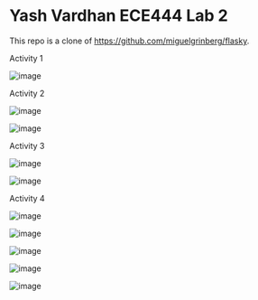 # Yash Vardhan ECE444 Lab 2
This repo is a clone of https://github.com/miguelgrinberg/flasky.

Activity 1

![image](https://user-images.githubusercontent.com/59708439/192159876-bb9f3f7a-4c71-4185-877d-ee5a1bec2351.png)

Activity 2

![image](https://user-images.githubusercontent.com/59708439/192160104-168e62d1-fd2f-41df-9beb-0d0f8e4f0247.png)

![image](https://user-images.githubusercontent.com/59708439/192160159-01bb042e-3235-4867-a207-1389489c2506.png)

Activity 3

![image](https://user-images.githubusercontent.com/59708439/192183208-6812da93-7089-489e-a10d-162c1d139443.png)

![image](https://user-images.githubusercontent.com/59708439/192183169-51d5f52a-3695-4d68-be66-7d367bc4727c.png)

Activity 4

![image](https://user-images.githubusercontent.com/59708439/192188948-f87621d9-d2c2-4f03-9b57-f7a0b4ea0f91.png)

![image](https://user-images.githubusercontent.com/59708439/192189007-e1f764c6-8d2f-4c78-8a72-92fb17f0d85b.png)

![image](https://user-images.githubusercontent.com/59708439/192189080-c5e31e61-b81b-4917-8222-e989b70c2519.png)

![image](https://user-images.githubusercontent.com/59708439/192189139-f7949574-419b-47b3-b7bd-53c3ed13cd81.png)

![image](https://user-images.githubusercontent.com/59708439/192189197-9282161f-1cde-4846-99ba-761f59a9be2e.png)
